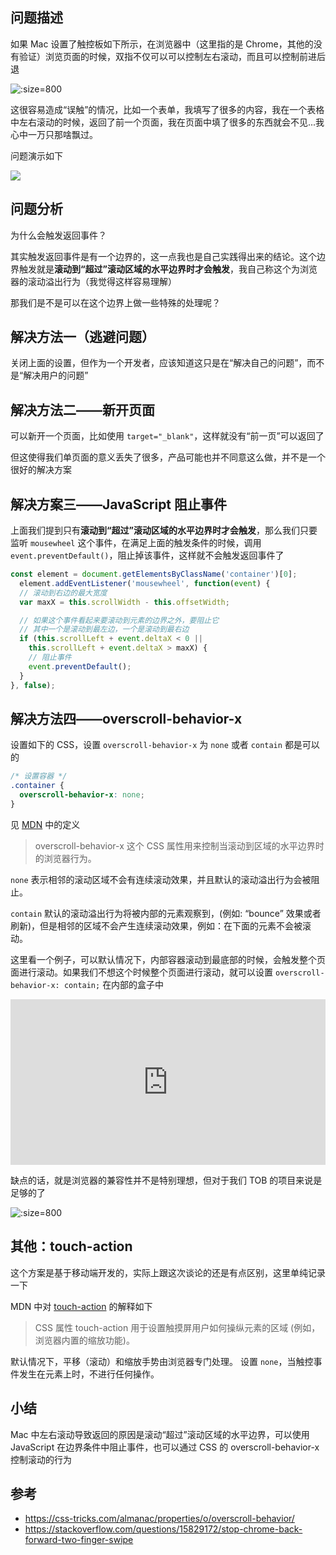## 问题描述
如果 Mac 设置了触控板如下所示，在浏览器中（这里指的是 Chrome，其他的没有验证）浏览页面的时候，双指不仅可以可以控制左右滚动，而且可以控制前进后退


![](https://upload-images.jianshu.io/upload_images/1784460-e984c3885af28727.png?imageMogr2/auto-orient/strip%7CimageView2/2/w/1240 ":size=800")


这很容易造成“误触”的情况，比如一个表单，我填写了很多的内容，我在一个表格中左右滚动的时候，返回了前一个页面，我在页面中填了很多的东西就会不见...我心中一万只那啥飘过。

问题演示如下

![](https://upload-images.jianshu.io/upload_images/1784460-92b9c7b02dc5a7b7.gif?imageMogr2/auto-orient/strip)

## 问题分析
为什么会触发返回事件？

其实触发返回事件是有一个边界的，这一点我也是自己实践得出来的结论。这个边界触发就是**滚动到“超过”滚动区域的水平边界时才会触发**，我自己称这个为浏览器的滚动溢出行为（我觉得这样容易理解）

那我们是不是可以在这个边界上做一些特殊的处理呢？

## 解决方法一（逃避问题）
关闭上面的设置，但作为一个开发者，应该知道这只是在“解决自己的问题”，而不是“解决用户的问题”


## 解决方法二——新开页面
可以新开一个页面，比如使用 `target="_blank"`，这样就没有“前一页”可以返回了

但这使得我们单页面的意义丢失了很多，产品可能也并不同意这么做，并不是一个很好的解决方案

## 解决方案三——JavaScript 阻止事件
上面我们提到只有**滚动到“超过”滚动区域的水平边界时才会触发**，那么我们只要监听 `mousewheel` 这个事件，在满足上面的触发条件的时候，调用 `event.preventDefault()`，阻止掉该事件，这样就不会触发返回事件了

```js
const element = document.getElementsByClassName('container')[0];
  element.addEventListener('mousewheel', function(event) {
  // 滚动到右边的最大宽度
  var maxX = this.scrollWidth - this.offsetWidth;

  // 如果这个事件看起来要滚动到元素的边界之外，要阻止它
  // 其中一个是滚动到最左边，一个是滚动到最右边
  if (this.scrollLeft + event.deltaX < 0 || 
    this.scrollLeft + event.deltaX > maxX) {
    // 阻止事件
    event.preventDefault();
  }
}, false);
```

## 解决方法四——overscroll-behavior-x
设置如下的 CSS，设置 `overscroll-behavior-x` 为 `none` 或者 `contain` 都是可以的
```css
/* 设置容器 */
.container {
  overscroll-behavior-x: none;
}
```
见 [MDN](https://developer.mozilla.org/zh-CN/docs/Web/CSS/overscroll-behavior-x) 中的定义
> overscroll-behavior-x 这个 CSS 属性用来控制当滚动到区域的水平边界时的浏览器行为。

`none` 表示相邻的滚动区域不会有连续滚动效果，并且默认的滚动溢出行为会被阻止。

`contain` 默认的滚动溢出行为将被内部的元素观察到，(例如: “bounce” 效果或者刷新)，但是相邻的区域不会产生连续滚动效果，例如：在下面的元素不会被滚动。

这里看一个例子，可以默认情况下，内部容器滚动到最底部的时候，会触发整个页面进行滚动。如果我们不想这个时候整个页面进行滚动，就可以设置 `overscroll-behavior-x: contain;` 在内部的盒子中

<iframe height="265" style="width: 100%;" scrolling="no" title="overscroll-behavior" src="https://codepen.io/gpingfeng/embed/eYgRNqX?height=265&theme-id=light&default-tab=html,result" frameborder="no" loading="lazy" allowtransparency="true" allowfullscreen="true">
  See the Pen <a href='https://codepen.io/gpingfeng/pen/eYgRNqX'>overscroll-behavior</a> by Guangping
  (<a href='https://codepen.io/gpingfeng'>@gpingfeng</a>) on <a href='https://codepen.io'>CodePen</a>.
</iframe>

缺点的话，就是浏览器的兼容性并不是特别理想，但对于我们 TOB 的项目来说是足够的了

![](https://upload-images.jianshu.io/upload_images/1784460-b6653b71f411ec1a.png?imageMogr2/auto-orient/strip%7CimageView2/2/w/1240 ":size=800")

## 其他：touch-action
这个方案是基于移动端开发的，实际上跟这次谈论的还是有点区别，这里单纯记录一下

MDN 中对 [touch-action](https://developer.mozilla.org/zh-CN/docs/Web/CSS/touch-action) 的解释如下
> CSS 属性 touch-action 用于设置触摸屏用户如何操纵元素的区域 (例如，浏览器内置的缩放功能)。

默认情况下，平移（滚动）和缩放手势由浏览器专门处理。 设置 `none`，当触控事件发生在元素上时，不进行任何操作。

## 小结
Mac 中左右滚动导致返回的原因是滚动“超过”滚动区域的水平边界，可以使用 JavaScript 在边界条件中阻止事件，也可以通过 CSS 的 overscroll-behavior-x 控制滚动的行为

## 参考
- https://css-tricks.com/almanac/properties/o/overscroll-behavior/
- https://stackoverflow.com/questions/15829172/stop-chrome-back-forward-two-finger-swipe